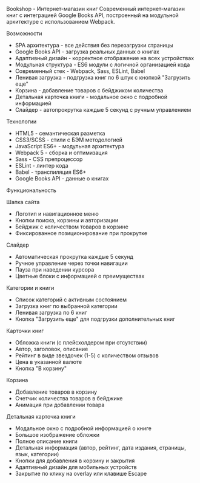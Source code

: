 Bookshop - Интернет-магазин книг
Современный интернет-магазин книг с интеграцией Google Books API, построенный на модульной архитектуре с использованием Webpack.

Возможности
- SPA архитектура - все действия без перезагрузки страницы
- Google Books API - загрузка реальных данных о книгах
- Адаптивный дизайн - корректное отображение на всех устройствах
- Модульная структура - ES6 модули с логичной организацией кода
- Современный стек - Webpack, Sass, ESLint, Babel
- Ленивая загрузка - подгрузка книг по 6 штук с кнопкой "Загрузить еще"
- Корзина - добавление товаров с бейджиком количества
- Детальная карточка книги - модальное окно с подробной информацией
- Слайдер - автопрокрутка каждые 5 секунд с ручным управлением

Технологии
- HTML5 - семантическая разметка
- CSS3/SCSS - стили с БЭМ методологией
- JavaScript ES6+ - модульная архитектура
- Webpack 5 - сборка и оптимизация
- Sass - CSS препроцессор
- ESLint - линтер кода
- Babel - транспиляция ES6+
- Google Books API - данные о книгах

Функциональность

Шапка сайта
- Логотип и навигационное меню
- Кнопки поиска, корзины и авторизации
- Бейджик с количеством товаров в корзине
- Фиксированное позиционирование при прокрутке

Слайдер
- Автоматическая прокрутка каждые 5 секунд
- Ручное управление через точки навигации
- Пауза при наведении курсора
- Цветные блоки с информацией о преимуществах

Категории и книги
- Список категорий с активным состоянием
- Загрузка книг по выбранной категории
- Ленивая загрузка по 6 книг
- Кнопка "Загрузить еще" для подгрузки дополнительных книг

Карточки книг
- Обложка книги (с плейсхолдером при отсутствии)
- Автор, заголовок, описание
- Рейтинг в виде звездочек (1-5) с количеством отзывов
- Цена в указанной валюте
- Кнопка "В корзину"

Корзина
- Добавление товаров в корзину
- Счетчик количества товаров в бейджике
- Анимация при добавлении товара

Детальная карточка книги
- Модальное окно с подробной информацией о книге
- Большое изображение обложки
- Полное описание книги
- Детальная информация (автор, рейтинг, дата издания, страницы, язык, категории)
- Кнопки для добавления в корзину и закрытия
- Адаптивный дизайн для мобильных устройств
- Закрытие по клику на overlay или клавише Escape

